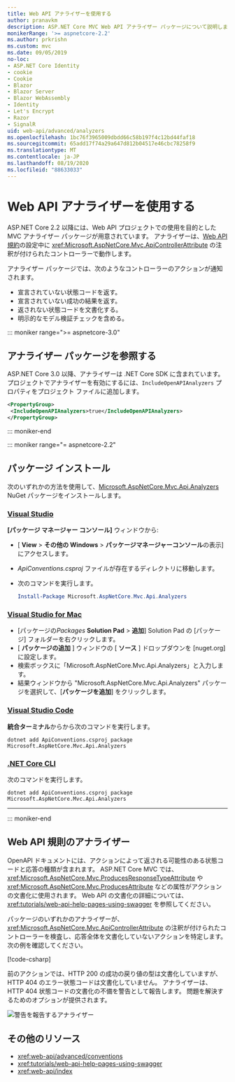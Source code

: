 ```yaml
---
title: Web API アナライザーを使用する
author: pranavkm
description: ASP.NET Core MVC Web API アナライザー パッケージについて説明します。
monikerRange: '>= aspnetcore-2.2'
ms.author: prkrishn
ms.custom: mvc
ms.date: 09/05/2019
no-loc:
- ASP.NET Core Identity
- cookie
- Cookie
- Blazor
- Blazor Server
- Blazor WebAssembly
- Identity
- Let's Encrypt
- Razor
- SignalR
uid: web-api/advanced/analyzers
ms.openlocfilehash: 1bc76f3965009dbdd66c58b197f4c12bd44faf18
ms.sourcegitcommit: 65add17f74a29a647d812b04517e46cbc78258f9
ms.translationtype: MT
ms.contentlocale: ja-JP
ms.lasthandoff: 08/19/2020
ms.locfileid: "88633033"
---
```

# <a name="use-web-api-analyzers"></a>Web API アナライザーを使用する

ASP.NET Core 2.2 以降には、Web API プロジェクトでの使用を目的とした MVC アナライザー パッケージが用意されています。 アナライザーは、[Web API 規約](xref:web-api/advanced/conventions)の設定中に <xref:Microsoft.AspNetCore.Mvc.ApiControllerAttribute> の注釈が付けられたコントローラーで動作します。

アナライザー パッケージでは、次のようなコントローラーのアクションが通知されます。

* 宣言されていない状態コードを返す。
* 宣言されていない成功の結果を返す。
* 返されない状態コードを文書化する。
* 明示的なモデル検証チェックを含める。

::: moniker range=">= aspnetcore-3.0"

## <a name="reference-the-analyzer-package"></a>アナライザー パッケージを参照する

ASP.NET Core 3.0 以降、アナライザーは .NET Core SDK に含まれています。 プロジェクトでアナライザーを有効にするには、`IncludeOpenAPIAnalyzers` プロパティをプロジェクト ファイルに追加します。

```xml
<PropertyGroup>
 <IncludeOpenAPIAnalyzers>true</IncludeOpenAPIAnalyzers>
</PropertyGroup>
```

::: moniker-end

::: moniker range="= aspnetcore-2.2"

## <a name="package-installation"></a>パッケージ インストール

次のいずれかの方法を使用して、[Microsoft.AspNetCore.Mvc.Api.Analyzers](https://www.nuget.org/packages/Microsoft.AspNetCore.Mvc.Api.Analyzers) NuGet パッケージをインストールします。

### <a name="visual-studio"></a>[Visual Studio](#tab/visual-studio)

**[パッケージ マネージャー コンソール]** ウィンドウから:
  * [ **View** > **その他の Windows** > **パッケージマネージャーコンソール**の表示] にアクセスします。
  * *ApiConventions.csproj* ファイルが存在するディレクトリに移動します。
  * 次のコマンドを実行します。

    ```powershell
    Install-Package Microsoft.AspNetCore.Mvc.Api.Analyzers
    ```

### <a name="visual-studio-for-mac"></a>[Visual Studio for Mac](#tab/visual-studio-mac)

* [パッケージの*Packages* **Solution Pad** > **追加**] Solution Pad の [パッケージ] フォルダーを右クリックします。
* [ **パッケージの追加** ] ウィンドウの [ **ソース** ] ドロップダウンを [nuget.org] に設定します。
* 検索ボックスに「Microsoft.AspNetCore.Mvc.Api.Analyzers」と入力します。
* 結果ウィンドウから "Microsoft.AspNetCore.Mvc.Api.Analyzers" パッケージを選択して、[**パッケージを追加**] をクリックします。

### <a name="visual-studio-code"></a>[Visual Studio Code](#tab/visual-studio-code)

**統合ターミナル**からから次のコマンドを実行します。

```dotnetcli
dotnet add ApiConventions.csproj package Microsoft.AspNetCore.Mvc.Api.Analyzers
```

### <a name="net-core-cli"></a>[.NET Core CLI](#tab/netcore-cli)

次のコマンドを実行します。

```dotnetcli
dotnet add ApiConventions.csproj package Microsoft.AspNetCore.Mvc.Api.Analyzers
```

---

::: moniker-end

## <a name="analyzers-for-web-api-conventions"></a>Web API 規則のアナライザー

OpenAPI ドキュメントには、アクションによって返される可能性のある状態コードと応答の種類が含まれます。 ASP.NET Core MVC では、<xref:Microsoft.AspNetCore.Mvc.ProducesResponseTypeAttribute> や <xref:Microsoft.AspNetCore.Mvc.ProducesAttribute> などの属性がアクションの文書化に使用されます。 Web API の文書化の詳細については、<xref:tutorials/web-api-help-pages-using-swagger> を参照してください。

パッケージのいずれかのアナライザーが、<xref:Microsoft.AspNetCore.Mvc.ApiControllerAttribute> の注釈が付けられたコントローラーを検査し、応答全体を文書化していないアクションを特定します。 次の例を確認してください。

[!code-csharp[](conventions/sample/Controllers/ContactsController.cs?name=missing404docs&highlight=10)]

前のアクションでは、HTTP 200 の成功の戻り値の型は文書化していますが、HTTP 404 のエラー状態コードは文書化していません。 アナライザーは、HTTP 404 状態コードの文書化の不備を警告として報告します。 問題を解決するためのオプションが提供されます。

![警告を報告するアナライザー](conventions/_static/Analyzer.gif)

## <a name="additional-resources"></a>その他のリソース

* <xref:web-api/advanced/conventions>
* <xref:tutorials/web-api-help-pages-using-swagger>
* <xref:web-api/index>

